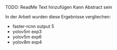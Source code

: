 TODO: ReadMe Text hinzufügen
Kann Abstract sein

In der Arbeit wurden diese Ergebnisse vergliechen:
- faster-rcnn output 5 
- yolov5m exp3
- yolov5m exp6
- yolov8m exp4